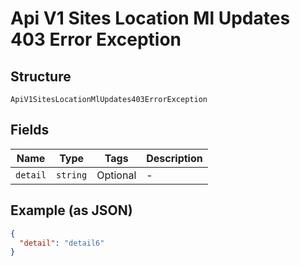 
# Api V1 Sites Location Ml Updates 403 Error Exception

## Structure

`ApiV1SitesLocationMlUpdates403ErrorException`

## Fields

| Name | Type | Tags | Description |
|  --- | --- | --- | --- |
| `detail` | `string` | Optional | - |

## Example (as JSON)

```json
{
  "detail": "detail6"
}
```

